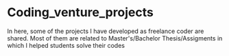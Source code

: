 # Coding_venture_projects
In here, some of the projects I have developed as freelance coder are shared. Most of them are related to Master's/Bachelor Thesis/Assigments in which I helped students solve their codes
